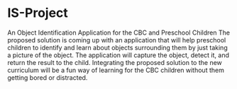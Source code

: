 # IS-Project
An Object Identification Application for the CBC and Preschool Children
The proposed solution is coming up with an application that will help preschool children to identify and learn about objects surrounding them by just taking a picture of the object. 
The application will capture the object, detect it, and return the result to the child. 
Integrating the proposed solution to the new curriculum will be a fun way of learning for the CBC children without them getting bored or distracted. 
